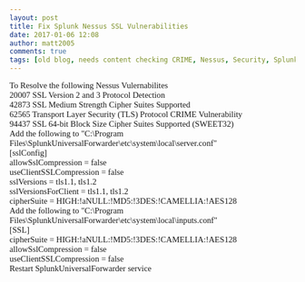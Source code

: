 ```yaml
---
layout: post
title: Fix Splunk Nessus SSL Vulnerabilities
date: 2017-01-06 12:08
author: matt2005
comments: true
tags: [old blog, needs content checking CRIME, Nessus, Security, Splunk, SSL, SWEET32]
---
```

<p style="margin:0;font-family:Calibri;font-size:11pt;">To Resolve the following Nessus Vulernabilites</p>
<p style="margin:0;font-family:Calibri;font-size:11pt;"></p>
<p style="margin:0;font-family:Calibri;font-size:11pt;">20007 SSL Version 2 and 3 Protocol Detection</p>
<p style="margin:0;font-family:Calibri;font-size:11pt;">42873 SSL Medium Strength Cipher Suites Supported</p>
<p style="margin:0;font-family:Calibri;font-size:11pt;">62565 Transport Layer Security (TLS) Protocol CRIME Vulnerability</p>
<p style="margin:0;font-family:Calibri;font-size:11pt;">94437 SSL 64-bit Block Size Cipher Suites Supported (SWEET32)</p>
<p style="margin:0;font-family:Calibri;font-size:11pt;"></p>
<p style="margin:0;font-family:Calibri;font-size:11pt;">Add the following to "C:\Program Files\SplunkUniversalForwarder\etc\system\local\server.conf"</p>
<p style="margin:0;font-family:Calibri;font-size:11pt;">[sslConfig]</p>
<p style="margin:0;font-family:Calibri;font-size:11pt;">allowSslCompression = false</p>
<p style="margin:0;font-family:Calibri;font-size:11pt;">useClientSSLCompression = false</p>
<p style="margin:0;font-family:Calibri;font-size:11pt;">sslVersions = tls1.1, tls1.2</p>
<p style="margin:0;font-family:Calibri;font-size:11pt;">sslVersionsForClient = tls1.1, tls1.2</p>
<p style="margin:0;font-family:Calibri;font-size:11pt;">cipherSuite = HIGH:!aNULL:!MD5:!3DES:!CAMELLIA:!AES128</p>
<p style="margin:0;font-family:Calibri;font-size:11pt;"></p>
<p style="margin:0;font-family:Calibri;font-size:11pt;">Add the following to "C:\Program Files\SplunkUniversalForwarder\etc\system\local\inputs.conf"</p>
<p style="margin:0;font-family:Calibri;font-size:11pt;">[SSL]</p>
<p style="margin:0;font-family:Calibri;font-size:11pt;">cipherSuite = HIGH:!aNULL:!MD5:!3DES:!CAMELLIA:!AES128</p>
<p style="margin:0;font-family:Calibri;font-size:11pt;">allowSslCompression = false</p>
<p style="margin:0;font-family:Calibri;font-size:11pt;">useClientSSLCompression = false</p>
<p style="margin:0;font-family:Calibri;font-size:11pt;"></p>
<p style="margin:0;font-family:Calibri;font-size:11pt;"></p>
<p style="margin:0;font-family:Calibri;font-size:11pt;">Restart SplunkUniversalForwarder service</p>
